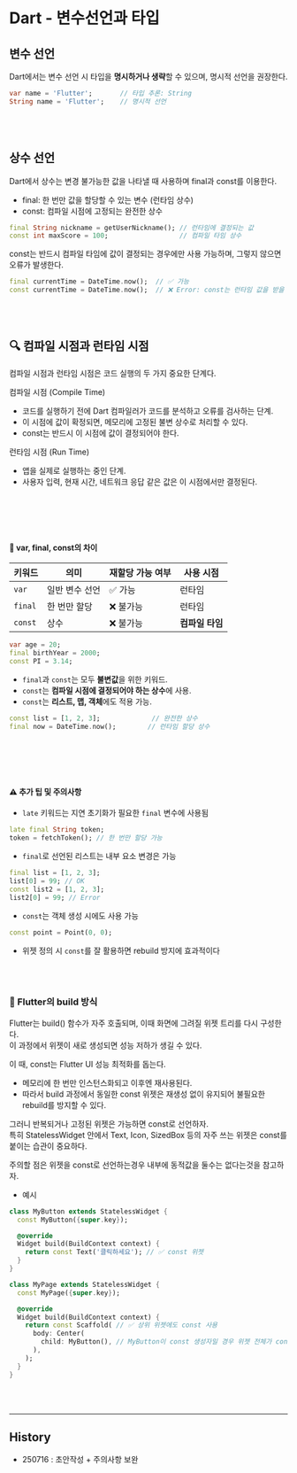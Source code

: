 # Dart - 변수선언과 타입

## 변수 선언

Dart에서는 변수 선언 시 타입을 **명시하거나 생략**할 수 있으며, 
명시적 선언을 권장한다.  

```dart
var name = 'Flutter';       // 타입 추론: String
String name = 'Flutter';    // 명시적 선언
```

<br><br>

## 상수 선언

Dart에서 상수는 변경 불가능한 값을 나타낼 때 사용하며 final과 const를 이용한다.


- final: 한 번만 값을 할당할 수 있는 변수 (런타임 상수)
- const: 컴파일 시점에 고정되는 완전한 상수

```dart
final String nickname = getUserNickname(); // 런타임에 결정되는 값
const int maxScore = 100;                  // 컴파일 타임 상수
```

const는 반드시 컴파일 타임에 값이 결정되는 경우에만 사용 가능하며, 그렇지 않으면 오류가 발생한다.

```dart
final currentTime = DateTime.now();  // ✅ 가능
const currentTime = DateTime.now();  // ❌ Error: const는 런타임 값을 받을 수 없음
```


<br><br>

## 🔍 컴파일 시점과 런타임 시점
컴파일 시점과 런타임 시점은 코드 실행의 두 가지 중요한 단계다.

컴파일 시점 (Compile Time)
- 코드를 실행하기 전에 Dart 컴파일러가 코드를 분석하고 오류를 검사하는 단계.
- 이 시점에 값이 확정되면, 메모리에 고정된 불변 상수로 처리할 수 있다.
- const는 반드시 이 시점에 값이 결정되어야 한다.


런타임 시점 (Run Time)
- 앱을 실제로 실행하는 중인 단계.
- 사용자 입력, 현재 시간, 네트워크 응답 같은 값은 이 시점에서만 결정된다.


<br><br>
---

#### 📌 var, final, const의 차이

| 키워드  | 의미             | 재할당 가능 여부 | 사용 시점          |
|---------|------------------|------------------|---------------------|
| `var`   | 일반 변수 선언   | ✅ 가능          | 런타임              |
| `final` | 한 번만 할당     | ❌ 불가능        | 런타임              |
| `const` | 상수             | ❌ 불가능        | **컴파일 타임**    |

```dart
var age = 20;
final birthYear = 2000;
const PI = 3.14;
```

- `final`과 `const`는 모두 **불변값**을 위한 키워드.
- `const`는 **컴파일 시점에 결정되어야 하는 상수**에 사용.
- `const`는 **리스트, 맵, 객체**에도 적용 가능.

```dart
const list = [1, 2, 3];             // 완전한 상수
final now = DateTime.now();        // 런타임 할당 상수
```


<br><br>
---

#### ⚠️ 추가 팁 및 주의사항

- `late` 키워드는 지연 초기화가 필요한 `final` 변수에 사용됨  
```dart
late final String token;
token = fetchToken(); // 한 번만 할당 가능
```

- `final`로 선언된 리스트는 내부 요소 변경은 가능  
```dart
final list = [1, 2, 3];
list[0] = 99; // OK
const list2 = [1, 2, 3];
list2[0] = 99; // Error
```

- `const`는 객체 생성 시에도 사용 가능  
```dart
const point = Point(0, 0);
```


- 위젯 정의 시 `const`를 잘 활용하면 rebuild 방지에 효과적이다


<br><br>

### 🔄 Flutter의 build 방식

Flutter는 build() 함수가 자주 호출되며, 이때 화면에 그려질 위젯 트리를 다시 구성한다.  
이 과정에서 위젯이 새로 생성되면 성능 저하가 생길 수 있다.

이 때, const는 Flutter UI 성능 최적화를 돕는다.  

- 메모리에 한 번만 인스턴스화되고 이후엔 재사용된다.  
- 따라서 build 과정에서 동일한 const 위젯은 재생성 없이 유지되어 불필요한 rebuild를 방지할 수 있다.   
   

그러니 반복되거나 고정된 위젯은 가능하면 const로 선언하자.  
특히 StatelessWidget 안에서 Text, Icon, SizedBox 등의 자주 쓰는 위젯은 const를 붙이는 습관이 중요하다.  

주의할 점은 위젯을 const로 선언하는경우 내부에 동적값을 둘수는 없다는것을 참고하자.   


- 예시
```dart
class MyButton extends StatelessWidget {
  const MyButton({super.key});

  @override
  Widget build(BuildContext context) {
    return const Text('클릭하세요'); // ✅ const 위젯
  }
}

class MyPage extends StatelessWidget {
  const MyPage({super.key});

  @override
  Widget build(BuildContext context) {
    return const Scaffold( // ✅ 상위 위젯에도 const 사용
      body: Center(
        child: MyButton(), // MyButton이 const 생성자일 경우 위젯 전체가 const 처리 가능
      ),
    );
  }
}

```

<br><br>

---

## History
- 250716 : 초안작성 + 주의사항 보완
